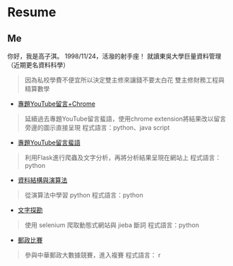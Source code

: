 # Resume

## Me
你好，我是高子淇。
1998/11/24，活潑的射手座！
就讀東吳大學巨量資料管理（近期更名資料科學）
>因為私校學費不便宜所以決定雙主修來讓錢不要太白花
雙主修財務工程與精算數學


- [專題YouTube留言+Chrome](https://github.com/tzuchyi/chrome-extension)
>延續過去專題YouTube留言蜚語，使用chrome extension將結果改以留言旁邊的圖示直接呈現 程式語言：python、java script


- [專題YouTube留言蜚語](https://github.com/tzuchyi/youtubeai)
>利用Flask進行爬蟲及文字分析，再將分析結果呈現在網站上 程式語言：python


- [資料結構與演算法](https://github.com/tzuchyi/class_exercise)
>從演算法中學習 python 程式語言：python


- [文字探勘](https://github.com/tzuchyi/scu_class_NLP)
>使用 selenium 爬取動態式網站與 jieba 斷詞 程式語言：python


- [郵政比賽](https://github.com/tzuchyi/post_competition)
>參與中華郵政大數據競賽，進入複賽  程式語言： r
